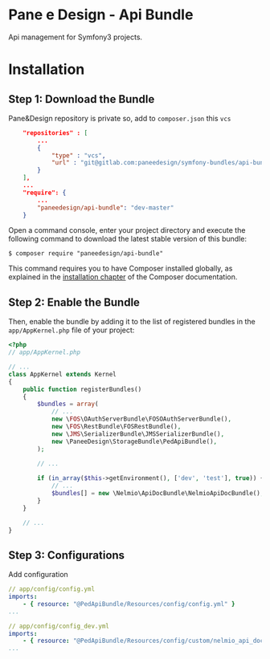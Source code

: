 Pane e Design - Api Bundle
==============================

Api management for Symfony3 projects.

Installation
============

Step 1: Download the Bundle
---------------------------

Pane&Design repository is private so, add to `composer.json` this `vcs`

```json
    "repositories" : [
        ...
        {
            "type" : "vcs",
            "url" : "git@gitlab.com:paneedesign/symfony-bundles/api-bundle.git"
        }
    ],
    ...
    "require": {
        ...
        "paneedesign/api-bundle": "dev-master"   
    }
```

Open a command console, enter your project directory and execute the
following command to download the latest stable version of this bundle:

```console
$ composer require "paneedesign/api-bundle"
```

This command requires you to have Composer installed globally, as explained
in the [installation chapter](https://getcomposer.org/doc/00-intro.md)
of the Composer documentation.

Step 2: Enable the Bundle
-------------------------

Then, enable the bundle by adding it to the list of registered bundles
in the `app/AppKernel.php` file of your project:

```php
<?php
// app/AppKernel.php

// ...
class AppKernel extends Kernel
{
    public function registerBundles()
    {
        $bundles = array(
            // ...
            new \FOS\OAuthServerBundle\FOSOAuthServerBundle(),
            new \FOS\RestBundle\FOSRestBundle(),
            new \JMS\SerializerBundle\JMSSerializerBundle(),
            new \PaneeDesign\StorageBundle\PedApiBundle(),
        );

        // ...
        
        if (in_array($this->getEnvironment(), ['dev', 'test'], true)) {
            // ...
            $bundles[] = new \Nelmio\ApiDocBundle\NelmioApiDocBundle();
        }
    }

    // ...
}
```

Step 3: Configurations
----------------------

Add configuration

```yml
// app/config/config.yml
imports:
    - { resource: "@PedApiBundle/Resources/config/config.yml" }
...
```

```yml
// app/config/config_dev.yml
imports:
    - { resource: "@PedApiBundle/Resources/config/custom/nelmio_api_doc.yml" }
...
```